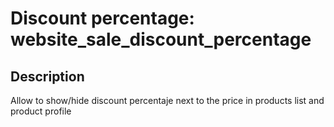 # Discount percentage: website_sale_discount_percentage

## Description
Allow to show/hide discount percentaje next to the price in products list and
product profile

